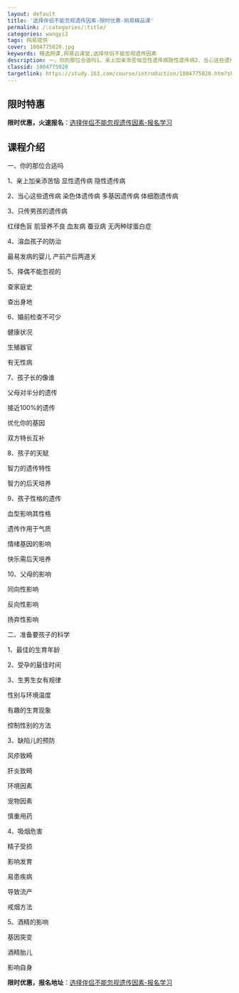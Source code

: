 ```yaml
---
layout: default
title: '选择伴侣不能忽视遗传因素-限时优惠-网易精品课'
permalink: /:categories/:title/
categories: wangyi2
tags: 网易提供
cover: 1004775020.jpg
keywords: 精选网课,网易云课堂,选择伴侣不能忽视遗传因素
description: 一、你的那位合适吗1、亲上加亲添苦恼显性遗传病隐性遗传病2、当心这些遗传病染色体遗传病多基因遗传病体细胞遗传病3、只传男
classid: 1004775020
targetlink: https://study.163.com/course/introduction/1004775020.htm?share=1&shareId=1025206652&utm_campaign=share&utm_medium=iphoneShare&utm_source=&utm_u=1025206652
---
```


## 限时特惠

**限时优惠，火速报名**：[选择伴侣不能忽视遗传因素-报名学习](https://study.163.com/course/introduction/1004775020.htm?share=1&shareId=1025206652&utm_campaign=share&utm_medium=iphoneShare&utm_source=&utm_u=1025206652)

## 课程介绍

一、你的那位合适吗

1、亲上加亲添苦恼    显性遗传病     隐性遗传病

2、当心这些遗传病    染色体遗传病     多基因遗传病     体细胞遗传病

3、只传男孩的遗传病 

   红绿色盲     肌营养不良     血友病     蚕豆病     无丙种球蛋白症

4、溶血孩子的防治

   最易发病的婴儿    产前产后两道关

5、择偶不能忽视的 

   查家庭史

   查出身地 

6、婚前检查不可少

   健康状况

   生殖器官

   有无性病

7、孩子长的像谁 

   父母对半分的遗传

   接近100%的遗传 

   优化你的基因

   双方特长互补

8、孩子的天赋 

   智力的遗传特性

   智力的后天培养

9、孩子性格的遗传

   血型影响其性格

   遗传作用于气质

   情绪基因的影响

   快乐需后天培养

10、父母的影响

   同向性影响

   反向性影响

   扬弃性影响  

二、准备要孩子的科学

1、最佳的生育年龄 

2、受孕的最佳时间 

3、生男生女有规律

   性别与环境温度

   有趣的生育现象

   控制性别的方法

3、缺陷儿的预防

   风疹致畸 

   肝炎致畸 

   环境因素 

   宠物因素 

   慎重用药 

4、吸烟危害

   精子受损

   影响发育

   易患疾病

   导致流产

   戒烟方法

5、酒精的影响 

   基因突变

   酒精胎儿

   影响自身

**限时优惠，报名地址**：[选择伴侣不能忽视遗传因素-报名学习](https://study.163.com/course/introduction/1004775020.htm?share=1&shareId=1025206652&utm_campaign=share&utm_medium=iphoneShare&utm_source=&utm_u=1025206652)

